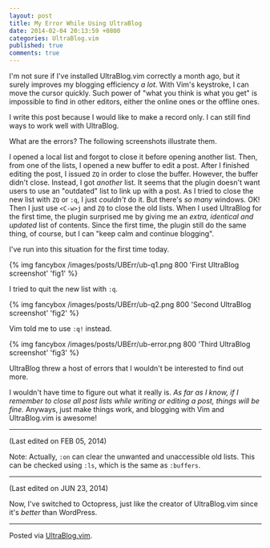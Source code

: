 ```yaml
---
layout: post
title: My Error While Using UltraBlog
date: 2014-02-04 20:13:59 +0800
categories: UltraBlog.vim
published: true
comments: true
---
```


I'm not sure if I've installed UltraBlog.vim correctly a month ago,
but it surely improves my blogging efficiency *a lot*.  With Vim's
keystroke, I can move the cursor quickly.  Such power of "what you
think is what you get" is impossible to find in other editors, either
the online ones or the offline ones.

I write this post because I would like to make a record only.  I can
still find ways to work well with UltraBlog.

What are the errors?  The following screenshots illustrate them.

I opened a local list and forgot to close it before opening another
list.  Then, from one of the lists, I opened a new buffer to edit a
post.  After I finished editing the post, I issued `ZQ` in order to
close the buffer.  However, the buffer didn't close.  Instead, I got
*another* list.  It seems that the plugin doesn't want users to use an
"outdated" list to link up with a post.  As I tried to close the new
list with `ZQ` or `:q`, I just *couldn't* do it.  But there's *so
many* windows.  OK!  Then I just use `<C-w>j` and `ZQ` to close the
old lists.  When I used UltraBlog for the first time, the plugin
surprised me by giving me an *extra, identical and updated* list of
contents.  Since the first time, the plugin still do the same thing,
of course, but I can "keep calm and continue blogging".

I've run into this situation for the first time today.

{% img fancybox /images/posts/UBErr/ub-q1.png 800 'First UltraBlog screenshot' 'fig1' %}

I tried to quit the new list with `:q`.

{% img fancybox /images/posts/UBErr/ub-q2.png 800 'Second UltraBlog screenshot' 'fig2' %}

Vim told me to use `:q!` instead.

{% img fancybox /images/posts/UBErr/ub-error.png 800 'Third UltraBlog screenshot' 'fig3' %}

UltraBlog threw a host of errors that I wouldn't be interested to find
out more.

I wouldn't have time to figure out what it really is.  *As far as I
know, if I remember to close all post lists while writing or editing a
post, things will be fine.*  Anyways, just make things work, and
blogging with Vim and UltraBlog.vim is awesome!

* * * * *

(Last edited on FEB 05, 2014)

Note: Actually, `:on` can clear the unwanted and unaccessible old
lists.  This can be checked using `:ls`, which is the same as
`:buffers`.

* * * * *

(Last edited on JUN 23, 2014)

Now, I've switched to Octopress, just like the creator of
UltraBlog.vim since it's *better* than WordPress.

* * * * *

Posted via [UltraBlog.vim].

[UltraBlog.vim]: http://0x3f.org/blog/ultrablog-as-an-ultimate-vim-blogging-plugin/
